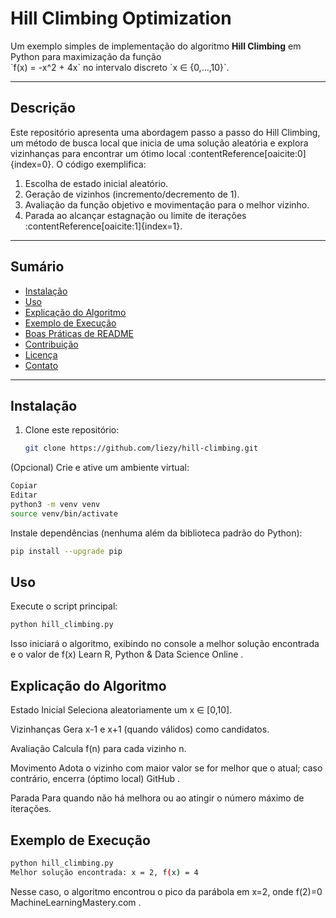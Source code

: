 # Hill Climbing Optimization

Um exemplo simples de implementação do algoritmo **Hill Climbing** em Python para maximização da função  
\`f(x) = -x^2 + 4x\` no intervalo discreto \`x ∈ {0,…,10}\`.

---

## Descrição  
Este repositório apresenta uma abordagem passo a passo do Hill Climbing, um método de busca local que inicia de uma solução aleatória e explora vizinhanças para encontrar um ótimo local :contentReference[oaicite:0]{index=0}. O código exemplifica:  
1. Escolha de estado inicial aleatório.  
2. Geração de vizinhos (incremento/decremento de 1).  
3. Avaliação da função objetivo e movimentação para o melhor vizinho.  
4. Parada ao alcançar estagnação ou limite de iterações :contentReference[oaicite:1]{index=1}.

---

## Sumário  
- [Instalação](#instalação)  
- [Uso](#uso)  
- [Explicação do Algoritmo](#explicação-do-algoritmo)  
- [Exemplo de Execução](#exemplo-de-execução)  
- [Boas Práticas de README](#boas-práticas-de-readme)  
- [Contribuição](#contribuição)  
- [Licença](#licença)  
- [Contato](#contato)

---

## Instalação  
1. Clone este repositório:  
   ```bash
   git clone https://github.com/liezy/hill-climbing.git
   ```
(Opcional) Crie e ative um ambiente virtual:

```bash
Copiar
Editar
python3 -m venv venv  
source venv/bin/activate 
``` 
Instale dependências (nenhuma além da biblioteca padrão do Python):

```bash
pip install --upgrade pip  
```

## Uso
Execute o script principal:

```bash
python hill_climbing.py
```
Isso iniciará o algoritmo, exibindo no console a melhor solução encontrada e o valor de f(x) 
Learn R, Python & Data Science Online
.

## Explicação do Algoritmo
Estado Inicial
Seleciona aleatoriamente um x ∈ [0,10].

Vizinhanças
Gera x-1 e x+1 (quando válidos) como candidatos.

Avaliação
Calcula f(n) para cada vizinho n.

Movimento
Adota o vizinho com maior valor se for melhor que o atual; caso contrário, encerra (óptimo local) 
GitHub
.

Parada
Para quando não há melhora ou ao atingir o número máximo de iterações.

## Exemplo de Execução
```bash
python hill_climbing.py  
Melhor solução encontrada: x = 2, f(x) = 4
```
Nesse caso, o algoritmo encontrou o pico da parábola em x=2, onde f(2)=0 
MachineLearningMastery.com
.
